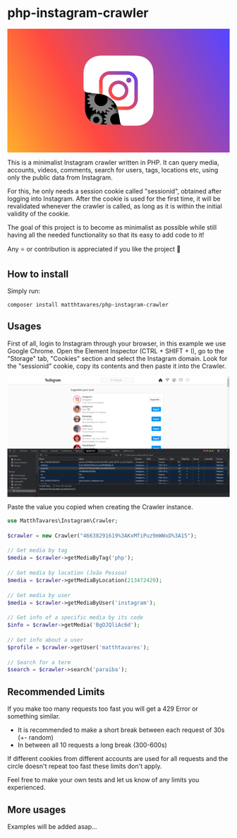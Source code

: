 # php-instagram-crawler
<img src="https://raw.githubusercontent.com/matthtavares/media/main/images/instagram-banner.jpg" align="center">

This is a minimalist Instagram crawler written in PHP. It can query media, accounts, videos, comments, search for users, tags, locations etc, using only the public data from Instagram.

For this, he only needs a session cookie called "sessionid", obtained after logging into Instagram. After the cookie is used for the first time, it will be revalidated whenever the crawler is called, as long as it is within the initial validity of the cookie.

The goal of this project is to become as minimalist as possible while still having all the needed functionality so that its easy to add code to it!

Any ⭐️ or contribution is appreciated if you like the project 🤘

## How to install
Simply run:
```
composer install matthtavares/php-instagram-crawler
```

## Usages
First of all, login to Instagram through your browser, in this example we use Google Chrome. Open the Element Inspector (CTRL + SHIFT + I), go to the "Storage" tab, "Cookies" section and select the Instagram domain. Look for the "sessionid" cookie, copy its contents and then paste it into the Crawler.

<img src="https://raw.githubusercontent.com/matthtavares/media/main/images/instagram-sessionid.png" align="center">

Paste the value you copied when creating the Crawler instance.

```php
use MatthTavares\Instagram\Crawler;

$crawler = new Crawler("46638291619%3AKxMfiPuz9mWWxD%3A15");

// Get media by tag
$media = $crawler->getMediaByTag('php');

// Get media by location (João Pessoa)
$media = $crawler->getMediaByLocation(213472429);

// Get media by user
$media = $crawler->getMediaByUser('instagram');

// Get info of a specific media by its code
$info = $crawler->getMedia('BgOJQliAc6d');

// Get info about a user
$profile = $crawler->getUser('matthtavares');

// Search for a term
$search = $crawler->search('paraiba');
```

## Recommended Limits
If you make too many requests too fast you will get a 429 Error or something similar.
- It is recommended to make a short break between each request of 30s (+- random)
- In between all 10 requests a long break (300-600s)

If different cookies from different accounts are used for all requests and the circle doesn't repeat too fast these limits don't apply.

Feel free to make your own tests and let us know of any limits you experienced.

## More usages
Examples will be added asap...